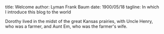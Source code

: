 title: Welcome
author: Lyman Frank Baum
date: 1900/05/18
tagline: In which I introduce this blog to the world

Dorothy lived in the midst of the great Kansas prairies, with Uncle Henry, 
who was a farmer, and Aunt Em, who was the farmer's wife.

